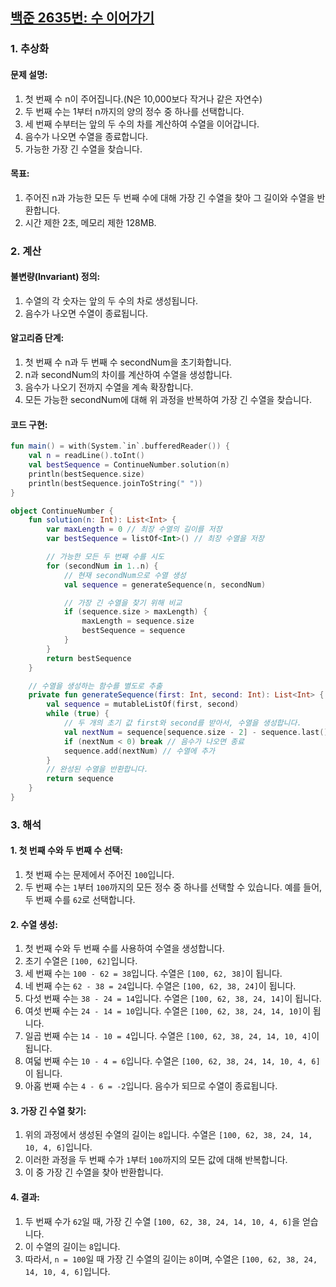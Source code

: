 ## [백준 2635번: 수 이어가기](https://www.acmicpc.net/problem/1436)

### 1. 추상화
#### 문제 설명:
1. 첫 번째 수 n이 주어집니다.(N은 10,000보다 작거나 같은 자연수)
2. 두 번째 수는 1부터 n까지의 양의 정수 중 하나를 선택합니다.
3. 세 번째 수부터는 앞의 두 수의 차를 계산하여 수열을 이어갑니다.
4. 음수가 나오면 수열을 종료합니다.
5. 가능한 가장 긴 수열을 찾습니다.

#### 목표:
1. 주어진 n과 가능한 모든 두 번째 수에 대해 가장 긴 수열을 찾아 그 길이와 수열을 반환합니다.
2. 시간 제한 2초, 메모리 제한 128MB.


### 2. 계산
#### 불변량(Invariant) 정의:
1. 수열의 각 숫자는 앞의 두 수의 차로 생성됩니다.
2. 음수가 나오면 수열이 종료됩니다.

#### 알고리즘 단계:
1. 첫 번째 수 n과 두 번째 수 secondNum을 초기화합니다.
2. n과 secondNum의 차이를 계산하여 수열을 생성합니다.
3. 음수가 나오기 전까지 수열을 계속 확장합니다.
4. 모든 가능한 secondNum에 대해 위 과정을 반복하여 가장 긴 수열을 찾습니다.

#### 코드 구현:
```kotlin
fun main() = with(System.`in`.bufferedReader()) {
    val n = readLine().toInt()
    val bestSequence = ContinueNumber.solution(n)
    println(bestSequence.size)
    println(bestSequence.joinToString(" "))
}

object ContinueNumber {
    fun solution(n: Int): List<Int> {
        var maxLength = 0 // 최장 수열의 길이를 저장
        var bestSequence = listOf<Int>() // 최장 수열을 저장

        // 가능한 모든 두 번째 수를 시도
        for (secondNum in 1..n) {
            // 현재 secondNum으로 수열 생성
            val sequence = generateSequence(n, secondNum)

            // 가장 긴 수열을 찾기 위해 비교
            if (sequence.size > maxLength) {
                maxLength = sequence.size
                bestSequence = sequence
            }
        }
        return bestSequence
    }

    // 수열을 생성하는 함수를 별도로 추출
    private fun generateSequence(first: Int, second: Int): List<Int> {
        val sequence = mutableListOf(first, second)
        while (true) {
            // 두 개의 초기 값 first와 second를 받아서, 수열을 생성합니다.
            val nextNum = sequence[sequence.size - 2] - sequence.last()
            if (nextNum < 0) break // 음수가 나오면 종료
            sequence.add(nextNum) // 수열에 추가
        }
        // 완성된 수열을 반환합니다.
        return sequence
    }
}
```

### 3. 해석
#### 1. **첫 번째 수와 두 번째 수 선택**:
1. 첫 번째 수는 문제에서 주어진 `100`입니다.
2. 두 번째 수는 `1`부터 `100`까지의 모든 정수 중 하나를 선택할 수 있습니다. 예를 들어, 두 번째 수를 `62`로 선택합니다.

#### 2. **수열 생성**:
1. 첫 번째 수와 두 번째 수를 사용하여 수열을 생성합니다.
2. 초기 수열은 `[100, 62]`입니다.
3. 세 번째 수는 `100 - 62 = 38`입니다. 수열은 `[100, 62, 38]`이 됩니다.
4. 네 번째 수는 `62 - 38 = 24`입니다. 수열은 `[100, 62, 38, 24]`이 됩니다.
5. 다섯 번째 수는 `38 - 24 = 14`입니다. 수열은 `[100, 62, 38, 24, 14]`이 됩니다.
6. 여섯 번째 수는 `24 - 14 = 10`입니다. 수열은 `[100, 62, 38, 24, 14, 10]`이 됩니다.
7. 일곱 번째 수는 `14 - 10 = 4`입니다. 수열은 `[100, 62, 38, 24, 14, 10, 4]`이 됩니다.
8. 여덟 번째 수는 `10 - 4 = 6`입니다. 수열은 `[100, 62, 38, 24, 14, 10, 4, 6]`이 됩니다.
9. 아홉 번째 수는 `4 - 6 = -2`입니다. 음수가 되므로 수열이 종료됩니다.

#### 3. **가장 긴 수열 찾기**:
1. 위의 과정에서 생성된 수열의 길이는 `8`입니다. 수열은 `[100, 62, 38, 24, 14, 10, 4, 6]`입니다.
2. 이러한 과정을 두 번째 수가 `1`부터 `100`까지의 모든 값에 대해 반복합니다.
3. 이 중 가장 긴 수열을 찾아 반환합니다.

#### 4. **결과**:
1. 두 번째 수가 `62`일 때, 가장 긴 수열 `[100, 62, 38, 24, 14, 10, 4, 6]`을 얻습니다.
2. 이 수열의 길이는 `8`입니다.
3. 따라서, `n = 100`일 때 가장 긴 수열의 길이는 `8`이며, 수열은 `[100, 62, 38, 24, 14, 10, 4, 6]`입니다.